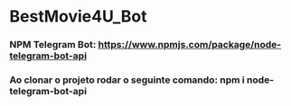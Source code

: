 # BestMovie4U_Bot

### NPM Telegram Bot: https://www.npmjs.com/package/node-telegram-bot-api

### Ao clonar o projeto rodar o seguinte comando: npm i node-telegram-bot-api
